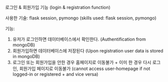 로그인 & 회원가입 기능 
(login & registration function)

사용한 기술: flask session, pymongo 
(skills used: flask session, pymongo)

기능: 
1) 유저가 로그인하면 데이터베이스에서 확인한다. 
   (Authentification from mongoDB) 
2) 회원가입하면 데이터베이스에 저장된다 
   (Upon registration user data is stored in mongoDB) 
3) 로그인 또는 회원가입을 안한 경우 홈페이지로 이동불가 + 이미 한 경우 다시 로그인, 회원가입 페이지로 이동불가 
   (cannot access user-homepage if not logged-in or registered + and vice versa) 
   
